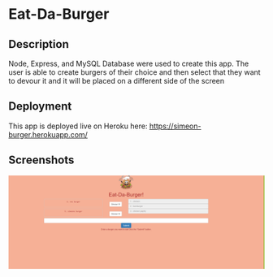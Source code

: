 # Eat-Da-Burger

## Description

Node, Express, and MySQL Database were used to create this app. The user is able to create burgers of their choice and then select that they want to devour it and it will be placed on a different side of the screen

## Deployment

This app is deployed live on Heroku here: https://simeon-burger.herokuapp.com/

## Screenshots
![program running](public\assets\img\ssburger.PNG)